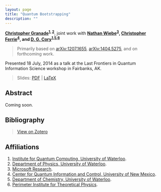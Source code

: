 ```yaml
---
layout: page
title: "Quantum Bootstrapping"
description: ""
---
```


**[Christopher Granade](/)<sup>[1](#affil-iqc), [2](#affil-uwphys)</sup>**,
joint work with
**[Nathan Wiebe](http://research.microsoft.com/en-us/people/nawiebe/)<sup>[3](#affil-msr)</sup>,
[Christopher Ferrie](http://csferrie.com/)<sup>[4](#affil-cquic)</sup>, and
[D. G. Cory](http://iqc.uwaterloo.ca/iqc-directory/dcory/)<sup>[1](#affil-iqc),[5](#affil-uwchem),[6](#affil-pi)</sup>**

 > Primarily based on [arXiv:1207.1655](https://scirate.com/arxiv/1207.1655), [arXiv:1404.5275](../../arb/), and on forthcoming work.
 
Presented 18 July, 2014 as a talk at the Last Frontiers in Quantum Information Science workshop in Fairbanks, AK.

 > Slides: [PDF](slides.pdf) | [LaTeX](slides.tex)

## Abstract ##

Coming soon.

## Bibliography ##

 > [View on Zotero](https://www.zotero.org/cgranade/items/collectionKey/8Q8XCFST)

## Affiliations ##


1. <a id="affil-iqc"></a>[Institute for Quantum Computing, University of Waterloo](http://iqc.uwaterloo.ca).
2. <a id="affil-uwphys"></a>[Department of Physics, University of Waterloo](https://uwaterloo.ca/physics-astronomy/).
3. <a id="affil-msr"></a>[Microsoft Research](http://research.microsoft.com/en-us/).
4. <a id="affil-cquic"></a>[Center for Quantum Information and Control, University of New Mexico](http://physics.unm.edu/CQuIC/).
5. <a id="affil-uwchem"></a>[Department of Chemistry, University of Waterloo](https://uwaterloo.ca/chemistry/).
6. <a id="affil-pi"></a>[Perimeter Institute for Theoretical Physics](http://www.perimeterinstitute.ca/).

